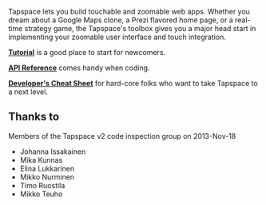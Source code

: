 
Tapspace lets you build touchable and zoomable web apps. Whether you dream about a Google Maps clone, a Prezi flavored home page, or a real-time strategy game, the Tapspace's toolbox gives you a major head start in implementing your zoomable user interface and touch integration.

[**Tutorial**](tutorial/) is a good place to start for newcomers.

[**API Reference**](api/) comes handy when coding.

[**Developer's Cheat Sheet**](dev/) for hard-core folks who want to take Tapspace to a next level.

## Thanks to

Members of the Tapspace v2 code inspection group on 2013-Nov-18
- Johanna Issakainen
- Mika Kunnas
- Elina Lukkarinen
- Mikko Nurminen
- Timo Ruostila
- Mikko Teuho
